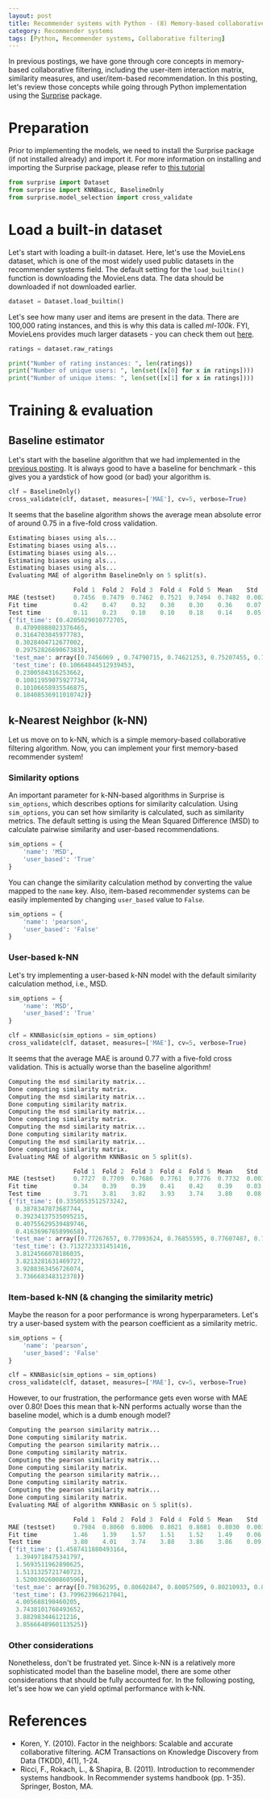 ```yaml
---
layout: post
title: Recommender systems with Python - (8) Memory-based collaborative filtering - 5 (k-NN with Surprise)
category: Recommender systems
tags: [Python, Recommender systems, Collaborative filtering]
---
```


In previous postings, we have gone through core concepts in memory-based collaborative filtering, including the user-item interaction matrix, similarity measures, and user/item-based recommendation. In this posting, let's review those concepts while going through Python implementation using the [Surprise](http://surpriselib.com/) package.


# Preparation

Prior to implementing the models, we need to install the Surprise package (if not installed already) and import it. For more information on installing and importing the Surprise package, please refer to [this tutorial](https://buomsoo-kim.github.io/recommender%20systems/2020/07/18/Recommender-systems-collab-filtering-3.md/)


```python
from surprise import Dataset
from surprise import KNNBasic, BaselineOnly
from surprise.model_selection import cross_validate
```

# Load a built-in dataset

Let's start with loading a built-in dataset. Here, let's use the MovieLens dataset, which is one of the most widely used public datasets in the recommender systems field. The default setting for the ```load_builtin()``` function is downloading the MovieLens data. The data should be downloaded if not downloaded earlier. 

```python
dataset = Dataset.load_builtin()
```

Let's see how many user and items are present in the data. There are 100,000 rating instances, and this is why this data is called *ml-100k*. FYI, MovieLens provides much larger datasets - you can check them out [here](https://grouplens.org/datasets/movielens/).

```python
ratings = dataset.raw_ratings

print("Number of rating instances: ", len(ratings))
print("Number of unique users: ", len(set([x[0] for x in ratings])))
print("Number of unique items: ", len(set([x[1] for x in ratings])))
```


# Training & evaluation

## Baseline estimator

Let's start with the baseline algorithm that we had implemented in the [previous posting](https://buomsoo-kim.github.io/recommender%20systems/2020/07/18/Recommender-systems-collab-filtering-3.md/). It is always good to have a baseline for benchmark - this gives you a yardstick of how good (or bad) your algorithm is.

```python
clf = BaselineOnly()
cross_validate(clf, dataset, measures=['MAE'], cv=5, verbose=True)
```

It seems that the baseline algorithm shows the average mean absolute error of around 0.75 in a five-fold cross validation.

```python
Estimating biases using als...
Estimating biases using als...
Estimating biases using als...
Estimating biases using als...
Estimating biases using als...
Evaluating MAE of algorithm BaselineOnly on 5 split(s).

                  Fold 1  Fold 2  Fold 3  Fold 4  Fold 5  Mean    Std     
MAE (testset)     0.7456  0.7479  0.7462  0.7521  0.7494  0.7482  0.0023  
Fit time          0.42    0.47    0.32    0.30    0.30    0.36    0.07    
Test time         0.11    0.23    0.10    0.10    0.18    0.14    0.05    
{'fit_time': (0.4205029010772705,
  0.47090888023376465,
  0.3164703845977783,
  0.3028404712677002,
  0.2975282669067383),
 'test_mae': array([0.7456069 , 0.74790715, 0.74621253, 0.75207455, 0.74940825]),
 'test_time': (0.10664844512939453,
  0.2300584316253662,
  0.10011959075927734,
  0.10106658935546875,
  0.18408536911010742)}
```

## k-Nearest Neighbor (k-NN)

Let us move on to k-NN, which is a simple memory-based collaborative filtering algorithm. Now, you can implement your first memory-based recommender system! 


### Similarity options

An important parameter for k-NN-based algorithms in Surprise is ```sim_options```, which describes options for similarity calculation. Using ```sim_options```, you can set how similarity is calculated, such as similarity metrics. The default setting is using the Mean Squared Difference (MSD) to calculate pairwise similarity and user-based recommendations. 

```python
sim_options = {
    'name': 'MSD',
    'user_based': 'True'
}
```

You can change the similarity calculation method by converting the value mapped to the ```name``` key. Also, item-based recommender systems can be easily implemented by changing ```user_based``` value to ```False```.

```python
sim_options = {
    'name': 'pearson',
    'user_based': 'False'
}
```


### User-based k-NN

Let's try implementing a user-based k-NN model with the default similarity calculation method, i.e., MSD. 

```python
sim_options = {
    'name': 'MSD',
    'user_based': 'True'
}

clf = KNNBasic(sim_options = sim_options)
cross_validate(clf, dataset, measures=['MAE'], cv=5, verbose=True)
```

It seems that the average MAE is around 0.77 with a five-fold cross validation. This is actually worse than the baseline algorithm!

```python
Computing the msd similarity matrix...
Done computing similarity matrix.
Computing the msd similarity matrix...
Done computing similarity matrix.
Computing the msd similarity matrix...
Done computing similarity matrix.
Computing the msd similarity matrix...
Done computing similarity matrix.
Computing the msd similarity matrix...
Done computing similarity matrix.
Evaluating MAE of algorithm KNNBasic on 5 split(s).

                  Fold 1  Fold 2  Fold 3  Fold 4  Fold 5  Mean    Std     
MAE (testset)     0.7727  0.7709  0.7686  0.7761  0.7776  0.7732  0.0033  
Fit time          0.34    0.39    0.39    0.41    0.42    0.39    0.03    
Test time         3.71    3.81    3.82    3.93    3.74    3.80    0.08    
{'fit_time': (0.3350553512573242,
  0.3878347873687744,
  0.39234137535095215,
  0.40755629539489746,
  0.4163696765899658),
 'test_mae': array([0.77267657, 0.77093624, 0.76855595, 0.77607487, 0.77755156]),
 'test_time': (3.7132723331451416,
  3.8124566078186035,
  3.8213281631469727,
  3.9288363456726074,
  3.736668348312378)}
```


### Item-based k-NN (& changing the similarity metric)

Maybe the reason for a poor performance is wrong hyperparameters. Let's try a user-based system with the pearson coefficient as a similarity metric.

```python
sim_options = {
    'name': 'pearson',
    'user_based': 'False'
}

clf = KNNBasic(sim_options = sim_options)
cross_validate(clf, dataset, measures=['MAE'], cv=5, verbose=True)
```

However, to our frustration, the performance gets even worse with MAE over 0.80! Does this mean that k-NN performs actually worse than the baseline model, which is a dumb enough model? 

```python
Computing the pearson similarity matrix...
Done computing similarity matrix.
Computing the pearson similarity matrix...
Done computing similarity matrix.
Computing the pearson similarity matrix...
Done computing similarity matrix.
Computing the pearson similarity matrix...
Done computing similarity matrix.
Computing the pearson similarity matrix...
Done computing similarity matrix.
Evaluating MAE of algorithm KNNBasic on 5 split(s).

                  Fold 1  Fold 2  Fold 3  Fold 4  Fold 5  Mean    Std     
MAE (testset)     0.7984  0.8060  0.8006  0.8021  0.8081  0.8030  0.0036  
Fit time          1.46    1.39    1.57    1.51    1.52    1.49    0.06    
Test time         3.80    4.01    3.74    3.88    3.86    3.86    0.09    
{'fit_time': (1.4587411880493164,
  1.3949718475341797,
  1.5693511962890625,
  1.5131325721740723,
  1.5200302600860596),
 'test_mae': array([0.79836295, 0.80602847, 0.80057509, 0.80210933, 0.80808347]),
 'test_time': (3.799623966217041,
  4.005688190460205,
  3.7438101768493652,
  3.882983446121216,
  3.8566648960113525)}
```


### Other considerations

Nonetheless, don't be frustrated yet. Since k-NN is a relatively more sophisticated model than the baseline model, there are some other considerations that should be fully accounted for. In the following posting, let's see how we can yield optimal performance with k-NN. 



# References

- Koren, Y. (2010). Factor in the neighbors: Scalable and accurate collaborative filtering. ACM Transactions on Knowledge Discovery from Data (TKDD), 4(1), 1-24.
- Ricci, F., Rokach, L., & Shapira, B. (2011). Introduction to recommender systems handbook. In Recommender systems handbook (pp. 1-35). Springer, Boston, MA.